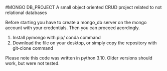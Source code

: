 #MONGO DB_PROJECT
A small object oriented CRUD project related to not relational databases

Before starting you have to create a mongo_db server on the mongo account with your credentials.
Then you can proceed acordingly.

1. Install pymongo with pip/ conda command
2. Download the file on your desktop, or simply copy the repository with git-clone command

Please note this code was written in python 3.10. Older versions should work, but were not tested.
